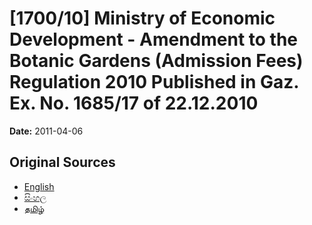 # [1700/10] Ministry of Economic Development - Amendment to the Botanic Gardens (Admission Fees) Regulation 2010 Published in Gaz. Ex. No. 1685/17 of 22.12.2010

**Date:** 2011-04-06

## Original Sources

- [English](https://documents.gov.lk/view/extra-gazettes/2011/4/1700-10_E.pdf)
- [සිංහල](https://documents.gov.lk/view/extra-gazettes/2011/4/1700-10_S.pdf)
- [தமிழ்](https://documents.gov.lk/view/extra-gazettes/2011/4/1700-10_T.pdf)
